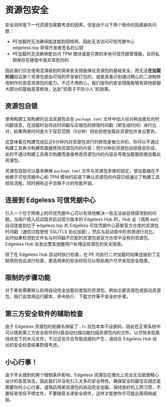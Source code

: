 # 资源包安全

安全同样是下一代资源包需要考虑的因素，但是由于以下两个致命的因素缺失问题：

- PE加载时无法确保能连接到因特网，因此无法访问可信凭据中心 edgeless.top 获得开发者签名的公钥
- PE加载时无法确保能访问 TPM 模块或是可靠的本地可信凭据管理器，且将私钥保存在硬盘中是非常危险的

因此我们仅会使用混淆级别的简易安全措施保证资源包的基础安全，而无法**在加载阶段**验证某个资源包是由可信的开发者打包的，或是具备识别通过精心的二进制修改制作的恶意资源包的能力。不过不用担心，我们提供的安全措施能够有效地抵御大部分的基础恶意修改，达到“防君子不防小人”的效果。

## 资源包自锁
使用构建工具构建的合法资源包会在 `package.toml` 文件中加入经对称加密后的时间戳信息，在加载时会将此时间戳与压缩包的修改时间戳（即生成时间）进行比对，如果两者时间差大于容忍范围（5分钟）则会拒绝加载此资源包并发出警告。

这意味着在构建完成后近5分钟内对资源包进行的修改是被允许的，你可以不通过构建工具再次构建而直接修改资源包内的内容；而5分钟后资源包自锁就会形成，此时不通过构建工具再次构建而直接修改资源包内的内容会导致加载器拒绝加载此资源包。

资源包自锁可以基本确保 `package.toml` 文件与资源包本体的锁定，使加载器在不依赖于可信凭据中心和 TPM 模块的前提下确认资源包的内容已经通过了构建工具校验流程，同时拥有近乎忽略不计的性能开销。

## 连接到 Edgeless 可信凭据中心
引入一个位于网络上的可信凭据中心可以有效地解决一些无法由自锁探测到的问题。当用户插入启动盘并启动官方版本的 Edgeless Hub 时，Hub 会（调用 ept）自动连接到位于 edgeless.top 的 Edgeless 可信凭据中心获取官方仓库的资源包时间戳（通信过程使用 SSL/TLS 协议加密），然后与启动盘中的资源进行对比。此时如果检测到文件名与时间戳不匹配的资源包或官方仓库中没有的资源包，Edgeless Hub 会发出警告提醒用户处理这些潜在的安全隐患。

除了在 Edgeless Hub 启动时执行检查，在 PE 内执行二次加载时如果连接到了互联网则也会进行检查，更高频率的安全校验可以帮助用户尽早发现安全隐患。

## 限制的步骤功能
对于某些需要默认启用自动完全加载的类型的资源包，例如主题资源包或驱动资源包，我们会禁用运行脚本、命令执行、下载文件等不安全的步骤。

## 第三方安全软件的辅助检查
由于 Edgeless 资源包的拓展名保留了 `.7z` 且包本体不设密码，因此在正常系统中可以借助第三方安全软件的U盘自动扫描功能扫描资源包内的文件，以尽快发现离线状态下的木马文件。不过这也许会导致误报的产生，请综合 Edgeless Hub 给出的安全检查结果酌情考虑。

## 小心行事！
由于开头提到的两个限制条件影响，Edgeless 资源包在理论上完全无法抵御精心设计的恶意攻击，因此我们并没有引入太多的安全特性。确保安全的最佳实践还是需要你的小心行事，谨慎启用某资源包的自动完全加载，保持良好的上网习惯，不要轻易信任不明文件，不要随意关闭安全软件，这样才能使你尽可能远离网络威胁。